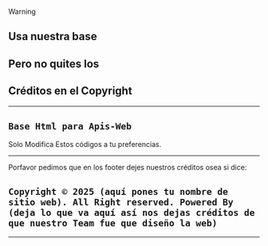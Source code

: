 > [!WARNING]
> ## Usa nuestra base
> ## Pero no quites los
> ## Créditos en el Copyright

</Detalles>

---

## `Base Html para Apis-Web`

Solo Modifica Estos códigos a tu preferencias.

</detals>

---

Porfavor pedimos que en los footer dejes nuestros créditos osea si dice:

## `Copyright ©️ 2025 (aquí pones tu nombre de sitio web). All Right reserved. Powered By (deja lo que va aquí así nos dejas créditos de que nuestro Team fue que diseño la web)`

</details>

---